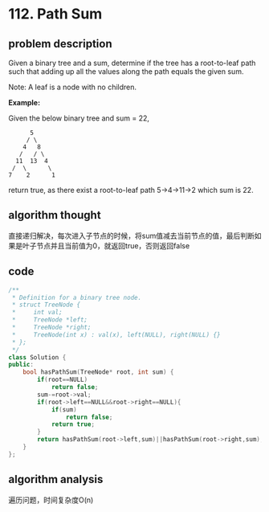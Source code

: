 # 112. Path Sum

## problem description

Given a binary tree and a sum, determine if the tree has a root-to-leaf path such that adding up all the values along the path equals the given sum.

Note: A leaf is a node with no children.

**Example:**

Given the below binary tree and sum = 22,

```text
      5
     / \
    4   8
   /   / \
  11  13  4
 /  \      \
7    2      1
```
return true, as there exist a root-to-leaf path 5->4->11->2 which sum is 22.

## algorithm thought

直接递归解决，每次进入子节点的时候，将sum值减去当前节点的值，最后判断如果是叶子节点并且当前值为0，就返回true，否则返回false

## code
```c++
/**
 * Definition for a binary tree node.
 * struct TreeNode {
 *     int val;
 *     TreeNode *left;
 *     TreeNode *right;
 *     TreeNode(int x) : val(x), left(NULL), right(NULL) {}
 * };
 */
class Solution {
public:
    bool hasPathSum(TreeNode* root, int sum) {
        if(root==NULL)
            return false;
        sum-=root->val;
        if(root->left==NULL&&root->right==NULL){
            if(sum)
                return false;
            return true;
        }
        return hasPathSum(root->left,sum)||hasPathSum(root->right,sum);
    }
};
```

## algorithm analysis
遍历问题，时间复杂度O(n)